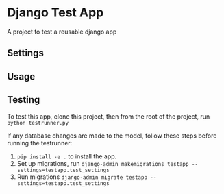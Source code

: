 # Django Test App #
A project to test a reusable django app

## Settings ##


## Usage ##


## Testing ##
To test this app, clone this project, then from the root of the project, run `python testrunner.py`

If any database changes are made to the model, follow these steps before running the testrunner:


  1. `pip install -e .` to install the app.
  2. Set up migrations, run
     ```django-admin makemigrations testapp --settings=testapp.test_settings```
  3. Run migrations ```django-admin migrate testapp --settings=testapp.test_settings```
